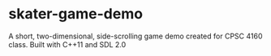 # skater-game-demo
A short, two-dimensional, side-scrolling game demo created for CPSC 4160 class.  Built with C++11 and SDL 2.0
